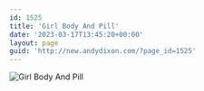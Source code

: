 ```yaml
---
id: 1525
title: 'Girl Body And Pill'
date: '2023-03-17T13:45:20+00:00'
layout: page
guid: 'http://new.andydixon.com/?page_id=1525'
---
```


![Girl Body And Pill](https://i0.wp.com/assets.g8x2.ldn.idrivee2-23.com/posters/Girl%20Body%20And%20Pill%2001.jpg?w=1200&ssl=1 "Girl Body And Pill")